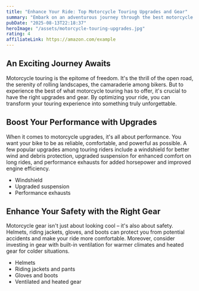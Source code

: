 ```yaml
---
title: "Enhance Your Ride: Top Motorcycle Touring Upgrades and Gear"
summary: "Embark on an adventurous journey through the best motorcycle touring upgrades and gear to enhance your riding experience."
pubDate: "2025-08-13T22:18:37"
heroImage: "/assets/motorcycle-touring-upgrades.jpg"
rating: 4
affiliateLink: https://amazon.com/example
---
```


<h2>An Exciting Journey Awaits</h2>
<p>Motorcycle touring is the epitome of freedom. It's the thrill of the open road, the serenity of rolling landscapes, the camaraderie among bikers. But to experience the best of what motorcycle touring has to offer, it's crucial to have the right upgrades and gear. By optimizing your ride, you can transform your touring experience into something truly unforgettable.</p>

<h2>Boost Your Performance with Upgrades</h2>
<p>When it comes to motorcycle upgrades, it's all about performance. You want your bike to be as reliable, comfortable, and powerful as possible. A few popular upgrades among touring riders include a windshield for better wind and debris protection, upgraded suspension for enhanced comfort on long rides, and performance exhausts for added horsepower and improved engine efficiency.</p>
<ul>
  <li>Windshield</li>
  <li>Upgraded suspension</li>
  <li>Performance exhausts</li>
</ul>

<h2>Enhance Your Safety with the Right Gear</h2>
<p>Motorcycle gear isn't just about looking cool – it's also about safety. Helmets, riding jackets, gloves, and boots can protect you from potential accidents and make your ride more comfortable. Moreover, consider investing in gear with built-in ventilation for warmer climates and heated gear for colder situations.</p>
<ul>
  <li>Helmets</li>
  <li>Riding jackets and pants</li>
  <li>Gloves and boots</li>
  <li>Ventilated and heated gear</li>
</ul>